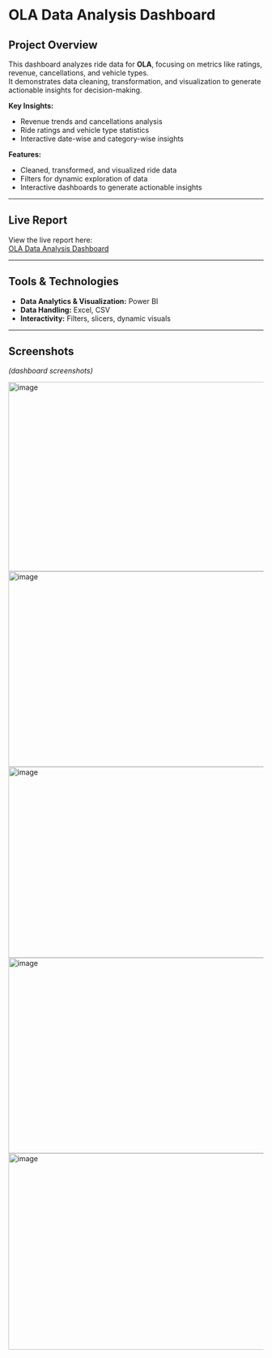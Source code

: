 # OLA Data Analysis Dashboard

## Project Overview
This dashboard analyzes ride data for **OLA**, focusing on metrics like ratings, revenue, cancellations, and vehicle types.  
It demonstrates data cleaning, transformation, and visualization to generate actionable insights for decision-making.

**Key Insights:**
- Revenue trends and cancellations analysis
- Ride ratings and vehicle type statistics
- Interactive date-wise and category-wise insights

**Features:**
- Cleaned, transformed, and visualized ride data
- Filters for dynamic exploration of data
- Interactive dashboards to generate actionable insights

---

## Live Report
View the live report here:  
[OLA Data Analysis Dashboard](your_OLA_report_link_here](https://app.powerbi.com/view?r=eyJrIjoiYjVjODQ1MDYtZjAzZi00ZWNmLTk0ODctNTUxNDQ3Y2MyN2VmIiwidCI6ImEzMjBlOWZkLTczY2QtNDJkOC04N2M3LWQ4NjEwNDljYzY5MiJ9)l)

---

## Tools & Technologies
- **Data Analytics & Visualization:** Power BI  
- **Data Handling:** Excel, CSV  
- **Interactivity:** Filters, slicers, dynamic visuals  

---

## Screenshots
*(dashboard screenshots)*

<img width="691" height="374" alt="image" src="https://github.com/user-attachments/assets/4234fcd7-94ac-4501-9bc0-e33de212ecb8" />
<img width="680" height="386" alt="image" src="https://github.com/user-attachments/assets/1f18e66d-cad3-4e4a-b50e-0e37ff794d3a" />
<img width="680" height="377" alt="image" src="https://github.com/user-attachments/assets/e6e95411-7cdb-4aa3-82b7-355fadfb1628" />
<img width="674" height="386" alt="image" src="https://github.com/user-attachments/assets/ccf19e1e-c7f0-4986-9660-6f1c4dd1308a" />
<img width="688" height="388" alt="image" src="https://github.com/user-attachments/assets/42b5d026-cfd7-4ed7-a614-313cb7470f24" />


```markdown
